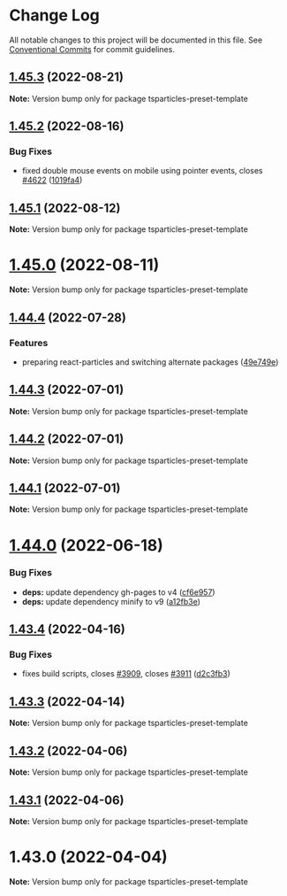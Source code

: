 # Change Log

All notable changes to this project will be documented in this file.
See [Conventional Commits](https://conventionalcommits.org) for commit guidelines.

## [1.45.3](https://github.com/tsparticles/preset-template/compare/tsparticles-preset-template@1.45.2...tsparticles-preset-template@1.45.3) (2022-08-21)

**Note:** Version bump only for package tsparticles-preset-template





## [1.45.2](https://github.com/tsparticles/preset-template/compare/tsparticles-preset-template@1.45.1...tsparticles-preset-template@1.45.2) (2022-08-16)


### Bug Fixes

* fixed double mouse events on mobile using pointer events, closes [#4622](https://github.com/tsparticles/preset-template/issues/4622) ([1019fa4](https://github.com/tsparticles/preset-template/commit/1019fa431f8a43cbd45d6adeb5adf94433e6e04b))





## [1.45.1](https://github.com/tsparticles/preset-template/compare/tsparticles-preset-template@1.45.0...tsparticles-preset-template@1.45.1) (2022-08-12)

**Note:** Version bump only for package tsparticles-preset-template





# [1.45.0](https://github.com/tsparticles/preset-template/compare/tsparticles-preset-template@1.44.4...tsparticles-preset-template@1.45.0) (2022-08-11)

**Note:** Version bump only for package tsparticles-preset-template





## [1.44.4](https://github.com/tsparticles/preset-template/compare/tsparticles-preset-template@1.44.3...tsparticles-preset-template@1.44.4) (2022-07-28)


### Features

* preparing react-particles and switching alternate packages ([49e749e](https://github.com/tsparticles/preset-template/commit/49e749e90e076f0cb22eefe0f3399102f5b9fb35))





## [1.44.3](https://github.com/tsparticles/preset-template/compare/tsparticles-preset-template@1.44.2...tsparticles-preset-template@1.44.3) (2022-07-01)

**Note:** Version bump only for package tsparticles-preset-template





## [1.44.2](https://github.com/tsparticles/preset-template/compare/tsparticles-preset-template@1.44.1...tsparticles-preset-template@1.44.2) (2022-07-01)

**Note:** Version bump only for package tsparticles-preset-template





## [1.44.1](https://github.com/tsparticles/preset-template/compare/tsparticles-preset-template@1.44.0...tsparticles-preset-template@1.44.1) (2022-07-01)

**Note:** Version bump only for package tsparticles-preset-template





# [1.44.0](https://github.com/tsparticles/preset-template/compare/tsparticles-preset-template@1.43.4...tsparticles-preset-template@1.44.0) (2022-06-18)


### Bug Fixes

* **deps:** update dependency gh-pages to v4 ([cf6e957](https://github.com/tsparticles/preset-template/commit/cf6e9577132afcec26410f7321fcf5ffcfb05930))
* **deps:** update dependency minify to v9 ([a12fb3e](https://github.com/tsparticles/preset-template/commit/a12fb3e6f2a94677b4be32ebc69a17b085d2f3d2))





## [1.43.4](https://github.com/tsparticles/preset-template/compare/tsparticles-preset-template@1.43.3...tsparticles-preset-template@1.43.4) (2022-04-16)


### Bug Fixes

* fixes build scripts, closes [#3909](https://github.com/tsparticles/preset-template/issues/3909), closes [#3911](https://github.com/tsparticles/preset-template/issues/3911) ([d2c3fb3](https://github.com/tsparticles/preset-template/commit/d2c3fb33ff9c9d529f2609f89c63cb6e1e61ecda))





## [1.43.3](https://github.com/tsparticles/preset-template/compare/tsparticles-preset-template@1.43.2...tsparticles-preset-template@1.43.3) (2022-04-14)

**Note:** Version bump only for package tsparticles-preset-template





## [1.43.2](https://github.com/tsparticles/preset-template/compare/tsparticles-preset-template@1.43.1...tsparticles-preset-template@1.43.2) (2022-04-06)

**Note:** Version bump only for package tsparticles-preset-template





## [1.43.1](https://github.com/tsparticles/preset-template/compare/tsparticles-preset-template@1.43.0...tsparticles-preset-template@1.43.1) (2022-04-06)

**Note:** Version bump only for package tsparticles-preset-template





# 1.43.0 (2022-04-04)

**Note:** Version bump only for package tsparticles-preset-template
